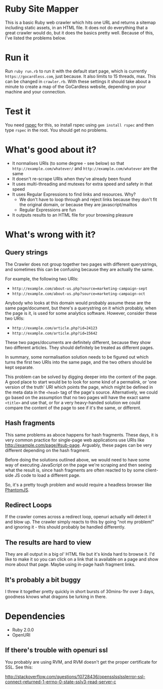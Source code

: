 # Ruby Site Mapper

This is a basic Ruby web crawler which hits one URL and returns a sitemap including static assets, in an HTML file. It does not do everything that a great crawler would do, but it does the basics pretty well. Because of this, I've listed the problems below.

# Run it

Run `ruby run.rb` to run it with the default start page, which is currently `https://gocardless.com`, just because. It also limits to 15 threads, max. This can be changed in `crawler.rb`. With these settings it should take about a minute to create a map of the GoCardless website, depending on your machine and your connection.

# Test it

You need [rspec](http://rspec.info/) for this, so install rspec using `gem install rspec` and then type `rspec` in the root. You should get no problems.

# What's good about it?

* It normalises URIs (to some degree - see below) so that `http://example.com/whatever/` and `http://example.com/whatever` are the same
* It doesn't re-scrape URIs when they've already been found
* It uses multi-threading and mutexes for extra speed and safety in that speed
* It uses Regular Expressions to find links and resources. Why?
    * We don't have to loop through and reject links because they don't fit the original domain, or because they are javascript/mailtos
    * Regular Expressions are fun
* It outputs results to an HTML file for your browsing pleasure

# What's wrong with it?

## Query strings

The Crawler does not group together two pages with different querystrings, and sometimes this can be confusing because they are actually the same.

For example, the following two URIs:

* `http://example.com/about-us.php?source=marketing-campaign-sept`
* `http://example.com/about-us.php?source=marketing-campaign-oct`

Anybody who looks at this domain would probably assume these are the same page/document, but there's a querystring on it which probably, when the page is it, is used for some analytics software. However, consider these two URIs:

* `http://example.com/article.php?id=24123`
* `http://example.com/article.php?id=15642`

These two pages/documents are definitely different, because they show two different articles. They should definitely be treated as different pages.

In summary, some normalisation solution needs to be figured out which turns the first two URIs into the same page, and the two others should be kept separate.

This problem can be solved by digging deeper into the content of the page. A good place to start would be to look for some kind of a permalink, or 'one version of the truth' URI which points the page, which might be defined in the meta data in the `<head>` tag of the page's source. Alternatively, we could go based on the assumption that no two pages will have the exact same `<title>` and use that, or for a very heavy-handed solution we could compare the content of the page to see if it's the same, or different.

## Hash fragments

This same problems as aboce happens for hash fragments. These days, it is very common practice for single-page web applications use URIs like http://example.com/page/#sub-page. Arguably, these pages can be very different depending on the hash fragment.

Before doing the solutions outlined above, we would need to have some way of executing JavaScript on the page we're scraping and then seeing what the result is, since hash fragments are often reacted to by some client-side JS code to load a different page.

So, it's a pretty tough problem and would require a headless browser like [PhantomJS](http://phantomjs.org/).

## Redirect Loops

If the crawler comes across a redirect loop, openuri actually will detect it and blow up. The crawler simply reacts to this by going "not my problem!" and ignoring it - this should probably be handled differently.

## The results are hard to view

They are all output in a big ol' HTML file but it's kinda hard to browse it. I'd like to make it so you can click on a link that is available on a page and show more about that page. Maybe using in-page hash fragment links.

## It's probably a bit buggy

I threw it together pretty quickly in short bursts of 30mins-1hr over 3 days, goodness knows what dragons be lurking in there.

# Dependencies

* Ruby 2.0.0
* OpenURI

## If there's trouble with openuri ssl

You probably are using RVM, and RVM doesn't get the proper certificate for SSL. See this:

http://stackoverflow.com/questions/10728436/opensslsslsslerror-ssl-connect-returned-1-errno-0-state-sslv3-read-server-c

